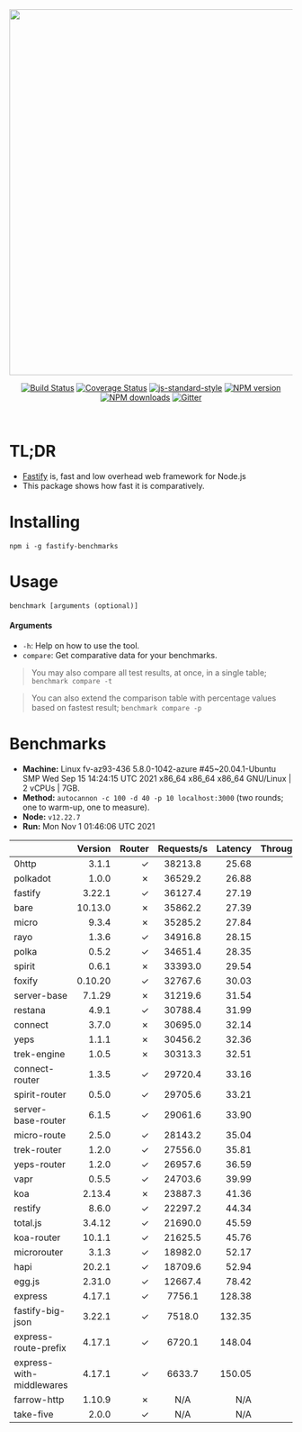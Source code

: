 <div align="center">
<img src="https://github.com/fastify/graphics/raw/master/full-logo.png" width="650" height="auto"/>
</div>

<div align="center">

[![Build Status](https://travis-ci.org/fastify/fastify.svg?branch=master)](https://travis-ci.org/fastify/fastify)
[![Coverage Status](https://coveralls.io/repos/github/fastify/fastify/badge.svg?branch=master)](https://coveralls.io/github/fastify/fastify?branch=master)
[![js-standard-style](https://img.shields.io/badge/code%20style-standard-brightgreen.svg?style=flat)](http://standardjs.com/)
[![NPM version](https://img.shields.io/npm/v/fastify.svg?style=flat)](https://www.npmjs.com/package/fastify)
[![NPM downloads](https://img.shields.io/npm/dm/fastify.svg?style=flat)](https://www.npmjs.com/package/fastify) [![Gitter](https://badges.gitter.im/gitterHQ/gitter.svg)](https://gitter.im/fastify)
</div>
<br />

# TL;DR

* [Fastify](https://github.com/fastify/fastify) is, fast and low overhead web framework for Node.js
* This package shows how fast it is comparatively.

# Installing

```
npm i -g fastify-benchmarks
```

# Usage

```
benchmark [arguments (optional)]
```

#### Arguments

* `-h`: Help on how to use the tool.
* `compare`: Get comparative data for your benchmarks.

> You may also compare all test results, at once, in a single table; `benchmark compare -t`

> You can also extend the comparison table with percentage values based on fastest result; `benchmark compare -p`
# Benchmarks
* __Machine:__ Linux fv-az93-436 5.8.0-1042-azure #45~20.04.1-Ubuntu SMP Wed Sep 15 14:24:15 UTC 2021 x86_64 x86_64 x86_64 GNU/Linux | 2 vCPUs | 7GB.
* __Method:__ `autocannon -c 100 -d 40 -p 10 localhost:3000` (two rounds; one to warm-up, one to measure).
* __Node:__ `v12.22.7`
* __Run:__ Mon Nov  1 01:46:06 UTC 2021

|                          | Version | Router | Requests/s | Latency | Throughput/Mb |
| :--                      | --:     | --:    | :-:        | --:     | --:           |
| 0http                    | 3.1.1   | ✓      | 38213.8    | 25.68   | 6.81          |
| polkadot                 | 1.0.0   | ✗      | 36529.2    | 26.88   | 6.51          |
| fastify                  | 3.22.1  | ✓      | 36127.4    | 27.19   | 6.44          |
| bare                     | 10.13.0 | ✗      | 35862.2    | 27.39   | 6.40          |
| micro                    | 9.3.4   | ✗      | 35285.2    | 27.84   | 6.29          |
| rayo                     | 1.3.6   | ✓      | 34916.8    | 28.15   | 6.23          |
| polka                    | 0.5.2   | ✓      | 34651.4    | 28.35   | 6.18          |
| spirit                   | 0.6.1   | ✗      | 33393.0    | 29.54   | 5.96          |
| foxify                   | 0.10.20 | ✓      | 32767.6    | 30.03   | 5.37          |
| server-base              | 7.1.29  | ✗      | 31219.6    | 31.54   | 5.57          |
| restana                  | 4.9.1   | ✓      | 30788.4    | 31.99   | 5.49          |
| connect                  | 3.7.0   | ✗      | 30695.0    | 32.14   | 5.47          |
| yeps                     | 1.1.1   | ✗      | 30456.2    | 32.36   | 5.43          |
| trek-engine              | 1.0.5   | ✗      | 30313.3    | 32.51   | 4.97          |
| connect-router           | 1.3.5   | ✓      | 29720.4    | 33.16   | 5.30          |
| spirit-router            | 0.5.0   | ✓      | 29705.6    | 33.21   | 5.30          |
| server-base-router       | 6.1.5   | ✓      | 29061.6    | 33.90   | 5.18          |
| micro-route              | 2.5.0   | ✓      | 28143.2    | 35.04   | 5.02          |
| trek-router              | 1.2.0   | ✓      | 27556.0    | 35.81   | 4.52          |
| yeps-router              | 1.2.0   | ✓      | 26957.6    | 36.59   | 4.81          |
| vapr                     | 0.5.5   | ✓      | 24703.6    | 39.99   | 4.05          |
| koa                      | 2.13.4  | ✗      | 23887.3    | 41.36   | 4.26          |
| restify                  | 8.6.0   | ✓      | 22297.2    | 44.34   | 4.02          |
| total.js                 | 3.4.12  | ✓      | 21690.0    | 45.59   | 6.64          |
| koa-router               | 10.1.1  | ✓      | 21625.5    | 45.76   | 3.86          |
| microrouter              | 3.1.3   | ✓      | 18982.0    | 52.17   | 3.39          |
| hapi                     | 20.2.1  | ✓      | 18709.6    | 52.94   | 3.34          |
| egg.js                   | 2.31.0  | ✓      | 12667.4    | 78.42   | 4.46          |
| express                  | 4.17.1  | ✓      | 7756.1     | 128.38  | 1.38          |
| fastify-big-json         | 3.22.1  | ✓      | 7518.0     | 132.35  | 86.50         |
| express-route-prefix     | 4.17.1  | ✓      | 6720.1     | 148.04  | 2.49          |
| express-with-middlewares | 4.17.1  | ✓      | 6633.7     | 150.05  | 2.54          |
| farrow-http              | 1.10.9  | ✗      | N/A        | N/A     | N/A           |
| take-five                | 2.0.0   | ✓      | N/A        | N/A     | N/A           |
